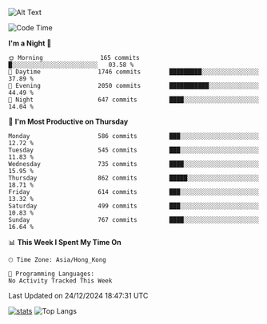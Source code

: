 ![Alt Text](https://media.tenor.com/3Gehha8RO-sAAAAC/goose-dance.gif)

<!--START_SECTION:waka-->
![Code Time](http://img.shields.io/badge/Code%20Time-373%20hrs%202%20mins-blue)

**I'm a Night 🦉** 

```text
🌞 Morning                165 commits         █░░░░░░░░░░░░░░░░░░░░░░░░   03.58 % 
🌆 Daytime                1746 commits        █████████░░░░░░░░░░░░░░░░   37.89 % 
🌃 Evening                2050 commits        ███████████░░░░░░░░░░░░░░   44.49 % 
🌙 Night                  647 commits         ████░░░░░░░░░░░░░░░░░░░░░   14.04 % 
```
📅 **I'm Most Productive on Thursday** 

```text
Monday                   586 commits         ███░░░░░░░░░░░░░░░░░░░░░░   12.72 % 
Tuesday                  545 commits         ███░░░░░░░░░░░░░░░░░░░░░░   11.83 % 
Wednesday                735 commits         ████░░░░░░░░░░░░░░░░░░░░░   15.95 % 
Thursday                 862 commits         █████░░░░░░░░░░░░░░░░░░░░   18.71 % 
Friday                   614 commits         ███░░░░░░░░░░░░░░░░░░░░░░   13.32 % 
Saturday                 499 commits         ███░░░░░░░░░░░░░░░░░░░░░░   10.83 % 
Sunday                   767 commits         ████░░░░░░░░░░░░░░░░░░░░░   16.64 % 
```


📊 **This Week I Spent My Time On** 

```text
🕑︎ Time Zone: Asia/Hong_Kong

💬 Programming Languages: 
No Activity Tracked This Week
```


 Last Updated on 24/12/2024 18:47:31 UTC
<!--END_SECTION:waka-->
[![stats](https://github-readme-stats-rose-phi.vercel.app/api?username=jxncted&count_private=true)](https://github.com/jxncted/github-readme-stats)
![Top Langs](https://github-readme-stats-rose-phi.vercel.app/api/top-langs/?username=jxncted\&layout=compact&hide=c,assembly,jupyter%20notebook)
